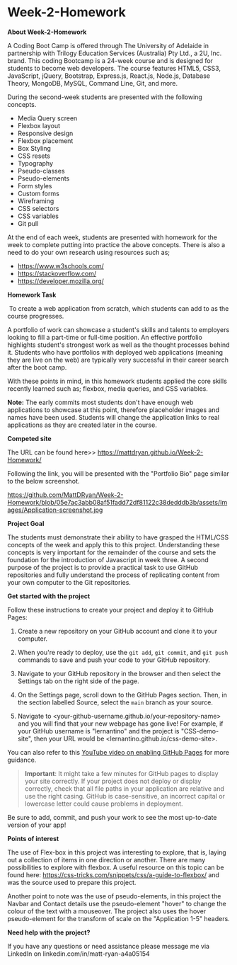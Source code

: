 # Week-2-Homework

**About Week-2-Homework**

A Coding Boot Camp is offered through The University of Adelaide in partnership with Trilogy Education Services (Australia) Pty Ltd., a 2U, Inc. brand. This coding Bootcamp is a 24-week course and is designed for students to become web developers. The course features HTML5, CSS3, JavaScript, jQuery, Bootstrap, Express.js, React.js, Node.js, Database Theory, MongoDB, MySQL, Command Line, Git, and more.

During the second-week students are presented with the following concepts.

- Media Query screen
- Flexbox layout
- Responsive design
- Flexbox placement
- Box Styling
- CSS resets
- Typography
- Pseudo-classes
- Pseudo-elements
- Form styles
- Custom forms
- Wireframing
- CSS selectors
- CSS variables
- Git pull

At the end of each week, students are presented with homework for the week to complete putting into practice the above concepts. There is also a need to do your own research using resources such as;

- https://www.w3schools.com/ 
- https://stackoverflow.com/
- https://developer.mozilla.org/

**Homework Task**

 To create a web application from scratch, which students can add to as the course progresses. 

A portfolio of work can showcase a student's skills and talents to employers looking to fill a part-time or full-time position. An effective portfolio highlights student's strongest work as well as the thought processes behind it. Students who have portfolios with deployed web applications (meaning they are live on the web) are typically very successful in their career search after the boot camp. 

With these points in mind, in this homework students applied the core skills recently learned such as; flexbox, media queries, and CSS variables. 

**Note:** The early commits most students don't have enough web applications to showcase at this point, therefore placeholder images and names have been used. Students will change the application links to real applications as they are created later in the course.

**Competed site**

The URL can be found here>> https://mattdryan.github.io/Week-2-Homework/

Following the link, you will be presented with the "Portfolio Bio" page similar to the below screenshot.

https://github.com/MattDRyan/Week-2-Homework/blob/05e7ac3abb08af51fadd72df81122c38dedddb3b/assets/Images/Application-screenshot.jpg

**Project Goal**

The students must demonstrate their ability to have grasped the HTML/CSS concepts of the week and apply this to this project. Understanding these concepts is very important for the remainder of the course and sets the foundation for the introduction of Javascript in week three. A second purpose of the project is to provide a practical task to use GitHub repositories and fully understand the process of replicating content from your own computer to the Git repositories. 

**Get started with the project**

Follow these instructions to create your project and deploy it to GitHub Pages:

1. Create a new repository on your GitHub account and clone it to your computer.

2. When you're ready to deploy, use the `git add`, `git commit`, and `git push` commands to save and push your code to your GitHub repository.

3. Navigate to your GitHub repository in the browser and then select the Settings tab on the right side of the page.

4. On the Settings page, scroll down to the GitHub Pages section. Then, in the section labelled Source, select the `main` branch as your source.

5. Navigate to <your-github-username.github.io/your-repository-name> and you will find that your new webpage has gone live! For example, if your GitHub username is "lernantino" and the project is "CSS-demo-site", then your URL would be <lernantino.github.io/css-demo-site>.

You can also refer to this [YouTube video on enabling GitHub Pages](https://youtu.be/P4Mu1t5rIXg) for more guidance.

> **Important**: It might take a few minutes for GitHub pages to display your site correctly. If your project does not deploy or display correctly, check that all file paths in your application are relative and use the right casing. GitHub is case-sensitive, an incorrect capital or lowercase letter could cause problems in deployment.

Be sure to add, commit, and push your work to see the most up-to-date version of your app!

**Points of interest**

The use of Flex-box in this project was interesting to explore, that is, laying out a collection of items in one direction or another. There are many possibilities to explore with flexbox. A useful resource on this topic can be found here: https://css-tricks.com/snippets/css/a-guide-to-flexbox/ and was the source used to prepare this project.

Another point to note was the use of pseudo-elements, in this project the Navbar and Contact details use the pseudo-element "hover" to change the colour of the text with a mouseover. The project also uses the hover pseudo-element for the transform of scale on the "Application 1-5" headers.


**Need help with the project?**

If you have any questions or need assistance please message me via LinkedIn on linkedin.com/in/matt-ryan-a4a05154
